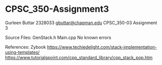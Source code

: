 # CPSC_350-Assignment3

Gurleen Buttar 2328033 gbuttar@chapman.edu CPSC_350-03 Assignment 3

Source Files: GenStack.h Main.cpp No known errors

References: Zybook
https://www.techiedelight.com/stack-implementation-using-templates/
https://www.tutorialspoint.com/cpp_standard_library/cpp_stack_pop.htm

